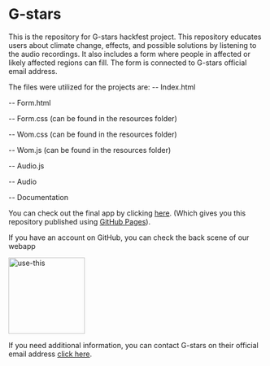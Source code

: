 # G-stars

This is the repository for G-stars hackfest project. This repository educates users about climate change, effects, and possible solutions by listening to the audio recordings. It also includes a form where people in affected or likely affected regions can fill. The form is connected to G-stars official email address.

The files were utilized for the projects are:
-- Index.html

-- Form.html

-- Form.css (can be found in the resources folder)

-- Wom.css (can be found in the resources folder)

-- Wom.js (can be found in the resources folder)

-- Audio.js 

-- Audio

-- Documentation 

You can check out the final app by clicking [here](https://judith-tolade.github.io/G-stars-Hackathon/). (Which gives you this repository published using [GitHub Pages](https://github.com/judith-tolade/G-stars-Hackathon.git)).

If you have an account on GitHub, you can check the back scene of our webapp 

[<img width="150" alt="use-this" src="https://user-images.githubusercontent.com/32398058/180222451-79803087-fa71-4afa-8eb7-5944aa263712.png">](https://github.com/judith-tolade/G-stars-Hackathon.git)


If you need additional information, you can contact G-stars on their official email address [click here](gstarsclimatechange@gmail.com).


